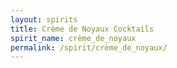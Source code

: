 ```yaml
---
layout: spirits
title: Crème de Noyaux Cocktails
spirit_name: crème_de_noyaux
permalink: /spirit/crème_de_noyaux/
---
```


